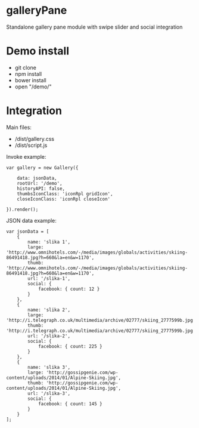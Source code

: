 # galleryPane
Standalone gallery pane module with swipe slider and social integration

# Demo install
- git clone
- npm install
- bower install
- open "/demo/"

# Integration

Main files:

- /dist/gallery.css
- /dist/script.js

Invoke example:

    var gallery = new Gallery({

        data: jsonData,
        rootUrl: '/demo',
        historyAPI: false,
        thumbsIconClass: 'iconRpl gridIcon',
        closeIconClass: 'iconRpl closeIcon'

    }).render();


JSON data example:

    var jsonData = [
        {
            name: 'slika 1',
            large: 'http://www.omnihotels.com/-/media/images/globals/activities/skiing-86491418.jpg?h=660&la=en&w=1170',
            thumb: 'http://www.omnihotels.com/-/media/images/globals/activities/skiing-86491418.jpg?h=660&la=en&w=1170',
            url: '/slika-1',
            social: {
                facebook: { count: 12 }
            }
        },
        {
            name: 'slika 2',
            large: 'http://i.telegraph.co.uk/multimedia/archive/02777/skiing_2777599b.jpg',
            thumb: 'http://i.telegraph.co.uk/multimedia/archive/02777/skiing_2777599b.jpg',
            url: '/slika-2',
            social: {
                facebook: { count: 225 }
            }
        },
        {
            name: 'slika 3',
            large: 'http://gossipgenie.com/wp-content/uploads/2014/01/Alpine-Skiing.jpg',
            thumb: 'http://gossipgenie.com/wp-content/uploads/2014/01/Alpine-Skiing.jpg',
            url: '/slika-3',
            social: {
                facebook: { count: 145 }
            }
        }
    ];





